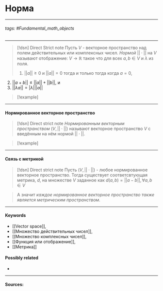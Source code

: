 # Норма
***
###### tags: #Fundamental_math_objects  
***
>[!dsn] Direct Strict note
>Пусть $V$ - векторное пространство над полем действительных или комплексных чисел. *Нормой* $||\cdot||$ на $V$ называют отображение: $V\to\mathbb{R}$ такое что для всех $a,b\in V$ и $\lambda$ из поля.
>1. $||a||\ge0$ и $||a||=0$ тогда и только тогда когда $a=0$,
2. $||a+b||\le||a||+||b||$, и
3. $||\lambda a||=|\lambda|||a||$

>[!example] 
>
***
#### Нормированное векторное пространство
>[!dsn] Direct strict note
>*Нормированным векторным пространством* $(V,||\cdot||)$ называют векторное пространство $V$ с введённым на нём нормой $||\cdot||$.

>[!example]
***
#### Связь с метрикой
>[!dsn] Direct strict note
>Пусть $(V,||\cdot||)$ - любое нормированное векторное пространство. Тогда существует соответсвтующая метрика, $d$, на множестве $V$ заданное как $d(a,b)=||a-b||,\forall a,b\in V$

>А значит *каждое нормированное векторное пространство также является метрическим пространством*.
***
#### Keywords
- [[Vector space]],
- [[Множество действительных чисел]],
- [[Множество комплексных чисел]],
- [[Функция или отображение]],
- [[Метрика]]
#### Possibly related
- 
***
#### Sources:
 